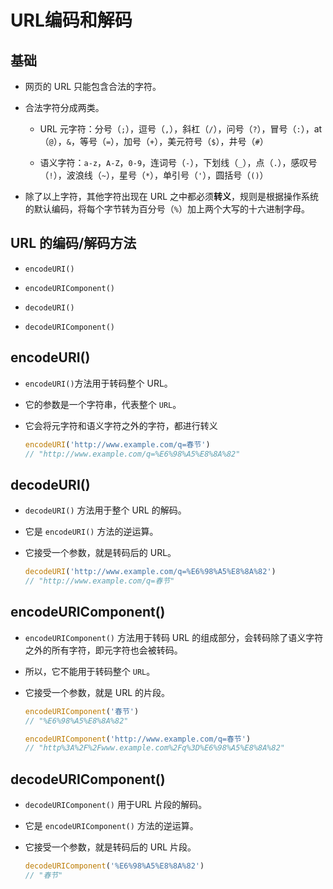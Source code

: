 # URL编码和解码

## 基础

  - 网页的 URL 只能包含合法的字符。

  - 合法字符分成两类。

      - URL 元字符：分号（`;`），逗号（`,`），斜杠（`/`），问号（`?`），冒号（`:`），at（`@`），`&`，等号（`=`），加号（`+`），美元符号（`$`），井号（`#`）

      - 语义字符：`a-z`，`A-Z`，`0-9`，连词号（`-`），下划线（`_`），点（`.`），感叹号（`!`），波浪线（`~`），星号（`*`），单引号（`'`），圆括号（`()`）

  - 除了以上字符，其他字符出现在 URL 之中都必须**转义**，规则是根据操作系统的默认编码，将每个字节转为百分号（`%`）加上两个大写的十六进制字母。

## URL 的编码/解码方法

  - `encodeURI()`

  - `encodeURIComponent()`

  - `decodeURI()`

  - `decodeURIComponent()`

## encodeURI()

  - `encodeURI()`方法用于转码整个 URL。

  - 它的参数是一个字符串，代表整个 `URL`。

  - 它会将元字符和语义字符之外的字符，都进行转义

    ```javascript
    encodeURI('http://www.example.com/q=春节')
    // "http://www.example.com/q=%E6%98%A5%E8%8A%82"
    ```

## decodeURI()

  - `decodeURI()` 方法用于整个 URL 的解码。

  - 它是 `encodeURI()` 方法的逆运算。

  - 它接受一个参数，就是转码后的 URL。

    ```javascript
    decodeURI('http://www.example.com/q=%E6%98%A5%E8%8A%82')
    // "http://www.example.com/q=春节"
    ```

## encodeURIComponent()

  - `encodeURIComponent()` 方法用于转码 URL 的组成部分，会转码除了语义字符之外的所有字符，即元字符也会被转码。

  - 所以，它不能用于转码整个 `URL`。

  - 它接受一个参数，就是 URL 的片段。

    ```javascript
    encodeURIComponent('春节')
    // "%E6%98%A5%E8%8A%82"

    encodeURIComponent('http://www.example.com/q=春节')
    // "http%3A%2F%2Fwww.example.com%2Fq%3D%E6%98%A5%E8%8A%82"
    ```

## decodeURIComponent()

  - `decodeURIComponent()` 用于URL 片段的解码。

  - 它是 `encodeURIComponent()` 方法的逆运算。

  - 它接受一个参数，就是转码后的 URL 片段。

    ```javascript
    decodeURIComponent('%E6%98%A5%E8%8A%82')
    // "春节"
    ```
